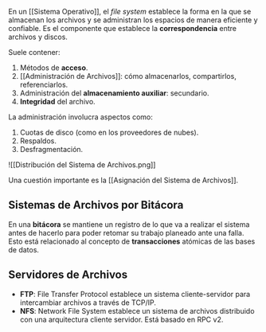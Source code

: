 En un [[Sistema Operativo]], el *file system* establece la forma en la que se almacenan los archivos y se administran los espacios de manera eficiente y confiable. Es el componente que establece la **correspondencia** entre archivos y discos.

Suele contener:

1. Métodos de **acceso**.
2. [[Administración de Archivos]]: cómo almacenarlos, compartirlos, referenciarlos.
3. Administración del **almacenamiento auxiliar**: secundario.
4. **Integridad** del archivo.

La administración involucra aspectos como:

1. Cuotas de disco (como en los proveedores de nubes).
2. Respaldos.
3. Desfragmentación.

![[Distribución del Sistema de Archivos.png]]

Una cuestión importante es la [[Asignación del Sistema de Archivos]].

## Sistemas de Archivos por Bitácora

En una **bitácora** se mantiene un registro de lo que va a realizar el sistema antes de hacerlo para poder retomar su trabajo planeado ante una falla. Esto está relacionado al concepto de **transacciones** atómicas de las bases de datos.

## Servidores de Archivos

- **FTP**: File Transfer Protocol establece un sistema cliente-servidor para intercambiar archivos a través de TCP/IP.
- **NFS**: Network File System establece un sistema de archivos distribuido con una arquitectura cliente servidor. Está basado en RPC v2.
